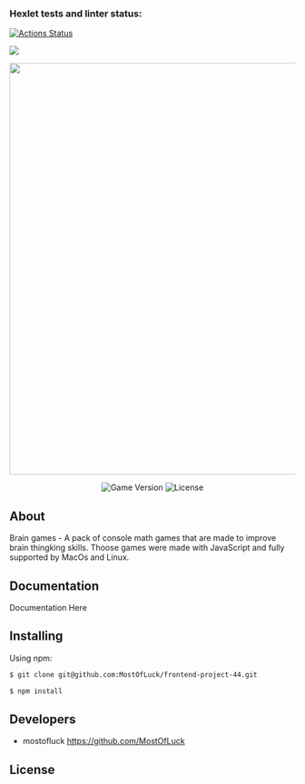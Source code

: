    ### Hexlet tests and linter status:
[![Actions Status](https://github.com/MostOfLuck/frontend-project-44/workflows/hexlet-check/badge.svg)](https://github.com/MostOfLuck/frontend-project-44/actions)

<a href="https://codeclimate.com/github/MostOfLuck/frontend-project-44/maintainability"><img src="https://api.codeclimate.com/v1/badges/5d2f223b657ef254075f/maintainability" /></a>

<p align="center">
      <img src="https://i.ibb.co/71VSzWp/xzxx.png" width="726">
</p>

<p align="center">
   <img src="" alt="Game Version">
   <img src="" alt="License">
</p>

## About

Brain games - A pack of console math games that are made to improve brain thingking skills. Thoose games were made with JavaScript and fully supported by MacOs and Linux.

## Documentation

Documentation Here

## Installing

Using npm:

```bash
$ git clone git@github.com:MostOfLuck/frontend-project-44.git
```

```bash
$ npm install 
```


## Developers

- mostofluck https://github.com/MostOfLuck

## License
